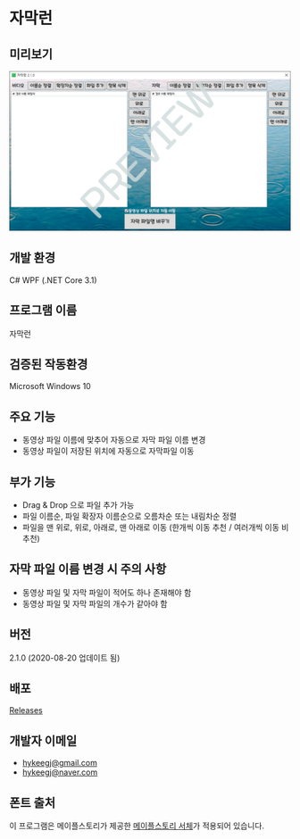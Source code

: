 자막런
=====

미리보기
-------
![Alt text](/Preview.png)

개발 환경
---------
C# WPF (.NET Core 3.1)

프로그램 이름
------------
자막런

검증된 작동환경
---------------
Microsoft Windows 10

주요 기능
----------
* 동영상 파일 이름에 맞추어 자동으로 자막 파일 이름 변경
* 동영상 파일이 저장된 위치에 자동으로 자막파일 이동

부가 기능
--------
* Drag & Drop 으로 파일 추가 가능
* 파일 이름순, 파일 확장자 이름순으로 오름차순 또는 내림차순 정렬
* 파일을 맨 위로, 위로, 아래로, 맨 아래로 이동 (한개씩 이동 추천 / 여러개씩 이동 비추천)

자막 파일 이름 변경 시 주의 사항
--------------------------------
* 동영상 파일 및 자막 파일이 적어도 하나 존재해야 함
* 동영상 파일 및 자막 파일의 개수가 같아야 함

버전
----
2.1.0 (2020-08-20 업데이트 됨)

배포
----
[Releases](https://github.com/hykeegj/SubtitleRun/releases)

개발자 이메일
-------------
* <hykeegj@gmail.com>
* <hykeegj@naver.com>

폰트 출처
---------
이 프로그램은 메이플스토리가 제공한 [메이플스토리 서체](https://maplestory.nexon.com/Media/Font)가 적용되어 있습니다.
